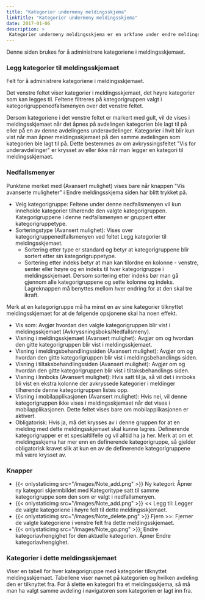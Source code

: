 ```yaml
---
title: "Kategorier undermeny meldingsskjema"
linkTitle: "Kategorier undermeny meldingsskjema"
date: 2017-01-06
description: >
 Kategorier undermeny meldingsskjema er en arkfane under endre meldingsskjema. 
---
```

Denne siden brukes for å administrere kategoriene i meldingsskjemaet. 

### Legg kategorier til meldingsskjemaet

Felt for å administrere kategoriene i meldingsskjemaet.

Det venstre feltet viser kategorier i meldingsskjemaet, det høyre kategorier som kan legges til. Feltene filtreres på kategorigruppen valgt i kategorigruppenedfallsmenyen over det venstre feltet.

Dersom kategoriene i det venstre feltet er markert med gult, vil de vises i meldingsskjemaet når det åpnes på avdelingen kategorien ble lagt til på eller på en av denne avdelingens underavdelinger. Kategorier i hvit blir kun vist når man åpner meldingsskjemaet på den samme avdelingen som kategorien ble lagt til på. Dette bestemmes av om avkryssingsfeltet "Vis for underavdelinger" er krysset av eller ikke når man legger en kategori til meldingsskjemaet.

### Nedfallsmenyer

Punktene merket med (Avansert mulighet) vises bare når knappen "Vis avanserte muligheter" i Endre meldingsskjema siden har blitt trykket på.

- Velg kategorigruppe: Feltene under denne nedfallsmenyen vil kun inneholde kategorier tilhørende den valgte kategorigruppen. Kategorigruppene i denne nedfallsmenyen er gruppert etter kategorigruppetype.
- Sorteringstype (Avansert mulighet): Vises over kategorigruppenedfallsmenyen ved feltet Legg kategorier til meldingsskjemaet.
  - Sortering etter type er standard og betyr at kategorigruppene blir sortert etter sin kategorigruppetype.
  - Sortering etter indeks betyr at man kan tilordne en kolonne - venstre, senter eller høyre og en indeks til hver kategorigruppe i meldingsskjemaet. Dersom sortering etter indeks bør man gå gjennom alle kategorigruppene og sette kolonne og indeks. Lagreknappen må benyttes mellom hver endring for at den skal tre ikraft.

Merk at en kategorigruppe må ha minst en av sine kategorier tilknyttet meldingsskjemaet for at de følgende opsjonene skal ha noen effekt.

- Vis som: Avgjør hvordan den valgte kategorigruppen blir vist i meldingsskjemaet (Avkryssningsboks/Nedfallsmeny).
- Visning i meldingsskjemaet (Avansert mulighet): Avgjør om og hvordan den gitte kategorigruppen blir vist i meldingsskjemaet.
- Visning i meldingsbehandlingssiden (Avansert mulighet): Avgjør om og hvordan den gitte kategorigruppen blir vist i meldingsbehandlings siden.
- Visning i tiltaksbehandlingssiden (Avansert mulighet): Avgjør om og hvordan den gitte kategorigruppen blir vist i tiltaksbehandlings siden.
- Visning i Innboks (Avansert mulighet): Hvis satt til ja, så vil det i innboks bli vist en ekstra kolonne der avkryssede kategorier i meldinger tilhørende denne kategorigruppen listes opp.
- Visning i mobilapplikasjonen (Avansert mulighet): Hvis nei, vil denne kategorigruppen ikke vises i meldingsskjemaet når det vises i mobilapplikasjonen. Dette feltet vises bare om mobilapplikasjonen er aktivert.
- Obligatorisk: Hvis ja, må det krysses av i denne gruppen for at en melding med dette meldingsskjemaet skal kunne lagres. Definerende kategorigrupper er et spesialtilfelle og vil alltid ha ja her. Merk at om et meldingsskjema har mer enn en definerende kategorigruppe, så gjelder obligatorisk kravet slik at kun en av de definerende kategorigruppene må være krysset av.

### Knapper

- {{< onlystaticimg src="/images/Note_add.png" >}} Ny kategori: Åpner ny kategori skjermbildet med Kategoritype satt til samme kategorigruppe som den som er valgt i nedfallsmenyen.
- {{< onlystaticimg src="/images/Note_add.png" >}} << Legg til: Legger de valgte kategoriene i høyre felt til dette meldingsskjemaet.
- {{< onlystaticimg src="/images/Note_delete.png" >}} Fjern >>: Fjerner de valgte kategoriene i venstre felt fra dette meldingsskjemaet.
- {{< onlystaticimg src="/images/Note_go.png" >}}: Endre kategoriavhengighet for den aktuelle kategorien. Åpner Endre kategoriavhengighet.

### Kategorier i dette meldingsskjemaet

Viser en tabell for hver kategorigruppe med kategorier tilknyttet meldingsskjemaet. Tabellene viser navnet på kategorien og hvilken avdeling den er tilknyttet fra. For å slette en kategori fra et meldingsskjema, så må man ha valgt samme avdeling i navigatoren som kategorien er lagt inn fra. 
